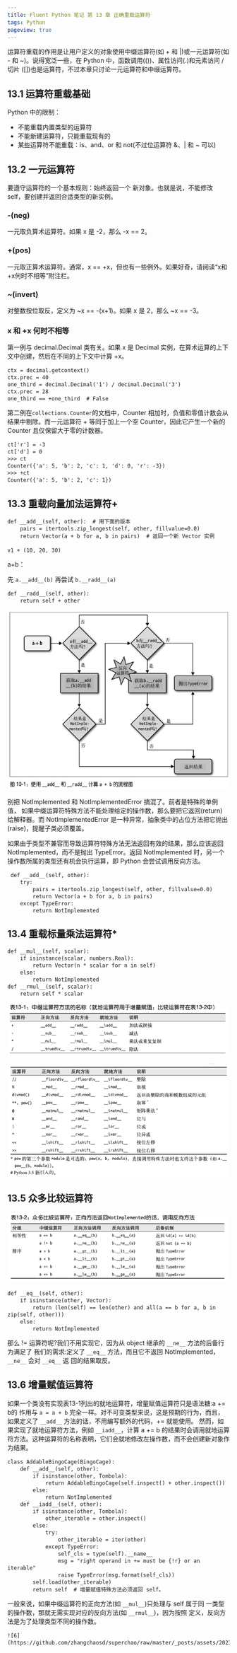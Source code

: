 ```yaml
---
title: Fluent Python 笔记 第 13 章 正确重载运算符
tags: Python
pageview: true
---
```


运算符重载的作用是让用户定义的对象使用中缀运算符(如 + 和 |)或一元运算符(如 - 和 ~)。说得宽泛一些，在 Python 中，函数调用(())、属性访问(.)和元素访问 / 切片 ([])也是运算符，不过本章只讨论一元运算符和中缀运算符。

## 13.1 运算符重载基础
Python 中的限制：
- 不能重载内置类型的运算符
- 不能新建运算符，只能重载现有的
- 某些运算符不能重载：is、and、or 和 not(不过位运算符 &、| 和 ~ 可以)

## 13.2 一元运算符
要遵守运算符的一个基本规则：始终返回一个 新对象。也就是说，不能修改 self，要创建并返回合适类型的新实例。

### -(__neg__)
一元取负算术运算符。如果 x 是 -2，那么 -x == 2。

### +(__pos__)
一元取正算术运算符。通常，x == +x，但也有一些例外。如果好奇，请阅读“x和+x何时不相等”附注栏。

### ~(__invert__)
对整数按位取反，定义为 ~x == -(x+1)。如果 x 是 2，那么 ~x == -3。

### x 和 +x 何时不相等
第一例与 decimal.Decimal 类有关。如果 x 是 Decimal 实例，在算术运算的上下文中创建，然后在不同的上下文中计算 +x。
```
ctx = decimal.getcontext()
ctx.prec = 40
one_third = decimal.Decimal('1') / decimal.Decimal('3')
ctx.prec = 28
one_third == +one_third  # False
```

第二例在`collections.Counter`的文档中，Counter 相加时，负值和零值计数会从结果中剔除。而一元运算符 + 等同于加上一个空 Counter，因此它产生一个新的 Counter 且仅保留大于零的计数器。
```
ct['r'] = -3
ct['d'] = 0
>>> ct
Counter({'a': 5, 'b': 2, 'c': 1, 'd': 0, 'r': -3})
>>> +ct
Counter({'a': 5, 'b': 2, 'c': 1})
```

## 13.3 重载向量加法运算符+
```
def __add__(self, other):  # 用下面的版本
    pairs = itertools.zip_longest(self, other, fillvalue=0.0)
    return Vector(a + b for a, b in pairs)  # 返回一个新 Vector 实例

v1 + (10, 20, 30)
```
a+b：

先 `a.__add__(b)` 再尝试 `b.__radd__(a)`
```
def __radd__(self, other):
    return self + other
```
![0](https://github.com/zhangchaosd/superchao/raw/master/_posts/assets/20230214/0.png)

别把 NotImplemented 和 NotImplementedError 搞混了。前者是特殊的单例值， 如果中缀运算符特殊方法不能处理给定的操作数，那么要把它返回(return) 给解释器。而 NotImplementedError 是一种异常，抽象类中的占位方法把它抛出(raise)，提醒子类必须覆盖。

如果由于类型不兼容而导致运算符特殊方法无法返回有效的结果，那么应该返回 NotImplemented，而不是抛出 TypeError。返回 NotImplemented 时，另一个操作数所属的类型还有机会执行运算，即 Python 会尝试调用反向方法。
```
 def __add__(self, other):
    try:
        pairs = itertools.zip_longest(self, other, fillvalue=0.0)
        return Vector(a + b for a, b in pairs)
    except TypeError:
        return NotImplemented
```

## 13.4 重载标量乘法运算符*
```
def __mul__(self, scalar):
    if isinstance(scalar, numbers.Real):
        return Vector(n * scalar for n in self)
    else:
        return NotImplemented
def __rmul__(self, scalar):
    return self * scalar
```

![1](https://github.com/zhangchaosd/superchao/raw/master/_posts/assets/20230214/1.png)

![2](https://github.com/zhangchaosd/superchao/raw/master/_posts/assets/20230214/2.png)

## 13.5 众多比较运算符

![3](https://github.com/zhangchaosd/superchao/raw/master/_posts/assets/20230214/3.png)


```
def __eq__(self, other):
    if isinstance(other, Vector):
        return (len(self) == len(other) and all(a == b for a, b in zip(self, other)))
    else:
        return NotImplemented
```
那么 != 运算符呢?我们不用实现它，因为从 object 继承的 `__ne__` 方法的后备行为满足了 我们的需求:定义了 `__eq__` 方法，而且它不返回 NotImplemented，`__ne__` 会对 `__eq__` 返 回的结果取反。

## 13.6 增量赋值运算符
如果一个类没有实现表13-1列出的就地运算符，增量赋值运算符只是语法糖:a += b的 作用与 `a = a + b` 完全一样。对不可变类型来说，这是预期的行为，而且，如果定义了 `__add__` 方法的话，不用编写额外的代码，+= 就能使用。
然而，如果实现了就地运算符方法，例如 `__iadd__`，计算 a += b 的结果时会调用就地运算 符方法。这种运算符的名称表明，它们会就地修改左操作数，而不会创建新对象作为结果。

```
class AddableBingoCage(BingoCage):
    def __add__(self, other):
        if isinstance(other, Tombola):
            return AddableBingoCage(self.inspect() + other.inspect())
        else:
            return NotImplemented
    def __iadd__(self, other):
        if isinstance(other, Tombola):
            other_iterable = other.inspect()
        else:
            try:
                other_iterable = iter(other)
            except TypeError:
                self_cls = type(self).__name__
                msg = "right operand in += must be {!r} or an iterable"
                raise TypeError(msg.format(self_cls))
        self.load(other_iterable)
        return self  # 增量赋值特殊方法必须返回 self。
```

一般来说，如果中缀运算符的正向方法(如 `__mul__`)只处理与 self 属于同 一类型的操作数，那就无需实现对应的反向方法(如 `__rmul__`)，因为按照 定义，反向方法是为了处理类型不同的操作数。
























```
![6](https://github.com/zhangchaosd/superchao/raw/master/_posts/assets/20230212/6.png)
```
